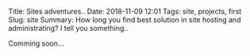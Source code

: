 Title: Sites adventures..
Date: 2018-11-09 12:01
Tags: site, projects, first
Slug: site
Summary: How long you find best solution in site hosting and administrating? I tell you something..


Comming soon...
